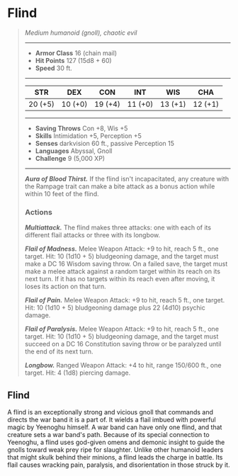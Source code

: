 # Flind
>*Medium humanoid (gnoll), chaotic evil*
>___
>- **Armor Class** 16 (chain mail)
>- **Hit Points** 127 (15d8 + 60)
>- **Speed** 30 ft.
>___
>|STR|DEX|CON|INT|WIS|CHA|
>|:---:|:---:|:---:|:---:|:---:|:---:|
>|20 (+5)|10 (+0)|19 (+4)|11 (+0)|13 (+1)|12 (+1)|
>___
>- **Saving Throws** Con +8, Wis +5
>- **Skills** Intimidation +5, Perception +5
>- **Senses** darkvision 60 ft., passive Perception 15
>- **Languages** Abyssal, Gnoll
>- **Challenge** 9 (5,000 XP)
>___
>***Aura of Blood Thirst.*** If the flind isn't incapacitated, any creature with the Rampage trait can make a bite attack as a bonus action while within 10 feet of the flind.  
>
>### Actions
>***Multiattack.*** The flind makes three attacks: one with each of its different flail attacks or three with its longbow.  
>
>***Flail of Madness.*** Melee Weapon Attack: +9 to hit, reach 5 ft., one target. Hit: 10 (1d10 + 5) bludgeoning damage, and the target must make a DC 16 Wisdom saving throw. On a failed save, the target must make a melee attack against a random target within its reach on its next turn. If it has no targets within its reach even after moving, it loses its action on that turn.  
>
>***Flail of Pain.*** Melee Weapon Attack: +9 to hit, reach 5 ft., one target. Hit: 10 (1d10 + 5) bludgeoning damage plus 22 (4d10) psychic damage.  
>
>***Flail of Paralysis.*** Melee Weapon Attack: +9 to hit, reach 5 ft., one target. Hit: 10 (1d10 + 5) bludgeoning damage, and the target must succeed on a DC 16 Constitution saving throw or be paralyzed until the end of its next turn.  
>
>***Longbow.*** Ranged Weapon Attack: +4 to hit, range 150/600 ft., one target. Hit: 4 (1d8) piercing damage.
## Flind
A flind is an exceptionally strong and vicious gnoll that commands and directs the war band it is a part of. It wields a flail imbued with powerful magic by Yeenoghu himself.
A war band can have only one flind, and that creature sets a war band's path. Because of its special connection to Yeenoghu, a flind uses god-given omens and demonic insight to guide the gnolls toward weak prey ripe for slaughter.
Unlike other humanoid leaders that might skulk behind their minions, a flind leads the charge in battle. Its flail causes wracking pain, paralysis, and disorientation in those struck by it.